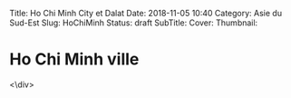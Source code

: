 Title: Ho Chi Minh City et Dalat
Date: 2018-11-05 10:40
Category: Asie du Sud-Est
Slug: HoChiMinh
Status: draft
SubTitle: 
Cover:
Thumbnail:

# Ho Chi Minh ville


<div class="galleria" style="margin:auto">
<\div>
<script>
	(function() { 
            Galleria.loadTheme('https://cdnjs.cloudflare.com/ajax/libs/galleria/1.5.7/themes/classic/galleria.classic.min.js');
            Galleria.run('.galleria');
        }());
</script>